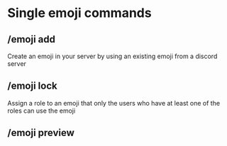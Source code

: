 # Single emoji commands

## /emoji add

Create an emoji in your server by using an existing emoji from a discord server

## /emoji lock

Assign a role to an emoji that only the users who have at least one of the roles can use the emoji

## /emoji preview
